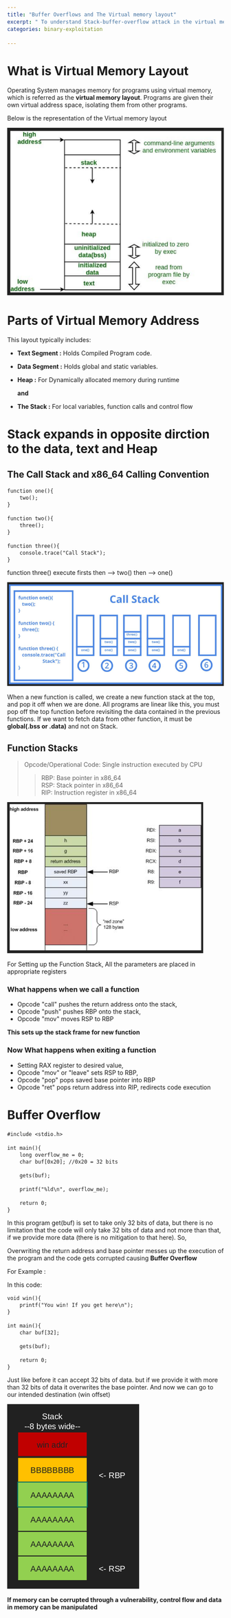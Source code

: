 ```yaml
---
title: "Buffer Overflows and The Virtual memory layout"
excerpt: " To understand Stack-buffer-overflow attack in the virtual memory"
categories: binary-exploitation

---
```


# What is Virtual Memory Layout

Operating System manages memory for programs using virtual memory, which is referred as the **virtual memory layout**. Programs are given their own virtual address space, isolating them from other programs.

Below is the representation of the Virtual memory layout 

![Virtual memory layout](/assets/images/Virtual_memory_layout.png)

# Parts of Virtual Memory Address

This layout typically includes:

* **Text Segment :** Holds Compiled Program code.
* **Data Segment :** Holds global and static variables.
* **Heap :** For Dynamically allocated memory during runtime 

  **and**

* **The Stack :** For local variables, function calls and control flow 

# Stack expands in opposite dirction to the data, text and Heap 

## The Call Stack and x86_64 Calling Convention

```
function one(){
    two();
}

function two(){
    three();
}

function three(){
    console.trace("Call Stack");
}
```

function three() execute firsts then --> two() then --> one()

![](/assets/images/function.png)

When a new function is called, we create a new function stack at the top, and pop it off when we are done. All programs are linear like this, you must pop off the top function before revisiting the data contained in the previous functions. If we want to fetch data from other function, it must be **global(.bss or .data)** and not on Stack.

## Function Stacks

> Opcode/Operational Code: Single instruction executed by CPU
>> RBP: Base pointer in x86_64\
>> RSP: Stack pointer in x86_64\
>> RIP: Instruction register in x86_64

![](/assets/images/functioncall.png)

For Setting up the Function Stack, All the parameters are placed in appropriate registers 

### What happens when we call a function

* Opcode "call" pushes the return address onto the stack,
* Opcode "push" pushes RBP onto the stack,
* Opcode "mov" moves RSP to RBP

**This sets up the stack frame for new function**

### Now What happens when exiting a function

* Setting RAX register to desired value,
* Opcode "mov" or "leave" sets RSP to RBP,
* Opcode "pop" pops saved base pointer into RBP 
* Opcode "ret" pops return address into RIP, redirects code execution

# Buffer Overflow 

```
#include <stdio.h>

int main(){
    long overflow_me = 0;
    char buf[0x20]; //0x20 = 32 bits

    gets(buf);

    printf("%ld\n", overflow_me);

    return 0;
}

```

In this program get(buf) is set to take only 32 bits of data, but there is no limitation that the code will only take 32 bits of data and not more than that, if we provide more data (there is no mitigation to that here). So,

Overwriting the return address and base pointer messes up the execution of the program and the code gets corrupted causing **Buffer Overflow**

For Example :

In this code: 

```
void win(){
    printf("You win! If you get here\n");
}

int main(){
    char buf[32];
    
    gets(buf);

    return 0;
}
```

Just like before it can accept 32 bits of data. but if we provide it with more than 32 bits of data it overwrites the base pointer. And now we can go to our intended destination (win offset)

![](/assets/images/offset.png)

**If memory can be corrupted through a vulnerability, control flow and data in memory can be manipulated**